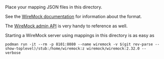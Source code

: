 Place your mapping JSON files in this directory.

See the [WireMock documentation](https://wiremock.org/docs/stubbing/) for
information about the format.

The [WireMock admin API](https://wiremock.org/docs/standalone/admin-api-reference/) is very handy to
reference as well.

Starting a WireMock server using mappings in this directory is as easy as

```
podman run -it --rm -p 8101:8080 --name wiremock -v $(git rev-parse --show-toplevel)/stub:/home/wiremock:z wiremock/wiremock:2.32.0 --verbose
```
